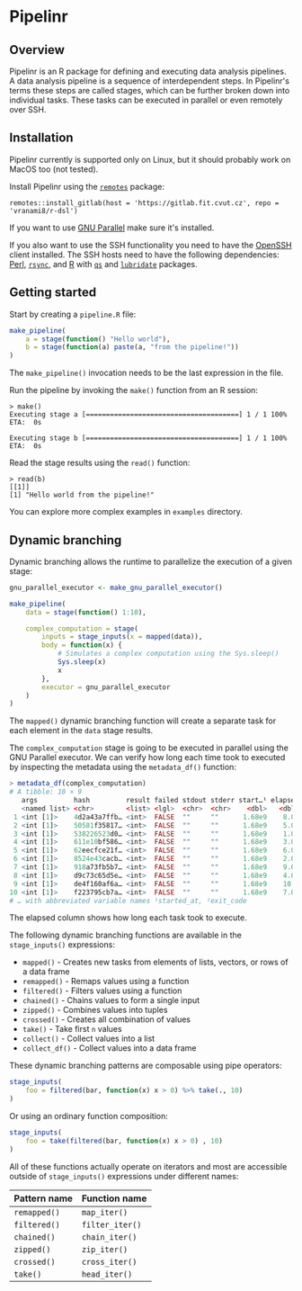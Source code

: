 # Pipelinr

## Overview
Pipelinr is an R package for defining and executing data analysis pipelines. A data analysis pipeline is a sequence of interdependent steps. In Pipelinr's terms these steps are called stages, which can be further broken down into individual tasks. These tasks can be executed in parallel or even remotely over SSH.

## Installation
Pipelinr currently is supported only on Linux, but it should probably work on MacOS too (not tested).

Install Pipelinr using the [`remotes`](https://remotes.r-lib.org/) package:

```
remotes::install_gitlab(host = 'https://gitlab.fit.cvut.cz', repo = 'vranami8/r-dsl')
```

If you want to use [GNU Parallel](https://www.gnu.org/software/parallel/) make sure it's installed.

If you also want to use the SSH functionality you need to have the [OpenSSH](https://www.openssh.com/) client installed. The SSH hosts need to have the following dependencies:  [Perl](https://www.perl.org/), [`rsync`](https://rsync.samba.org/), and [R](https://www.r-project.org/) with [`qs`](https://github.com/traversc/qs) and [`lubridate`](https://lubridate.tidyverse.org/) packages.

## Getting started
Start by creating a `pipeline.R` file:

```R
make_pipeline(
    a = stage(function() "Hello world"),
    b = stage(function(a) paste(a, "from the pipeline!"))
)
```

The `make_pipeline()` invocation needs to be the last expression in the file.

Run the pipeline by invoking the `make()` function from an R session:

```
> make()
Executing stage a [======================================] 1 / 1 100% ETA:  0s

Executing stage b [======================================] 1 / 1 100% ETA:  0s
```

Read the stage results using the `read()` function:

```
> read(b)
[[1]]
[1] "Hello world from the pipeline!"
```

You can explore more complex examples in `examples` directory.

## Dynamic branching
Dynamic branching allows the runtime to parallelize the execution of a given stage:

```R
gnu_parallel_executor <- make_gnu_parallel_executor()

make_pipeline(
    data = stage(function() 1:10),

    complex_computation = stage(
        inputs = stage_inputs(x = mapped(data)),
        body = function(x) {
            # Simulates a complex computation using the Sys.sleep()
            Sys.sleep(x)
            x
        },
        executor = gnu_parallel_executor
    )
)
```

The `mapped()` dynamic branching function will create a separate task for each element in the `data` stage results.

The `complex_computation` stage is going to be executed in parallel using the GNU Parallel executor. We can verify how long each time took to executed by inspecting the metadata using the `metadata_df()` function:

```R
> metadata_df(complex_computation)
# A tibble: 10 × 9
   args         hash         result failed stdout stderr start…¹ elapsed exit_…²
   <named list> <chr>        <list> <lgl>  <chr>  <chr>    <dbl>   <dbl>   <int>
 1 <int [1]>    4d2a43a7ffb… <int>  FALSE  ""     ""      1.68e9    8.01       0
 2 <int [1]>    50581f35817… <int>  FALSE  ""     ""      1.68e9    5.01       0
 3 <int [1]>    538226523d0… <int>  FALSE  ""     ""      1.68e9    1.00       0
 4 <int [1]>    611e10bf586… <int>  FALSE  ""     ""      1.68e9    3.00       0
 5 <int [1]>    62eecfce21f… <int>  FALSE  ""     ""      1.68e9    6.01       0
 6 <int [1]>    8524e43cacb… <int>  FALSE  ""     ""      1.68e9    2.00       0
 7 <int [1]>    918a73fb5b7… <int>  FALSE  ""     ""      1.68e9    9.01       0
 8 <int [1]>    d9c73c65d5e… <int>  FALSE  ""     ""      1.68e9    4.00       0
 9 <int [1]>    de4f160af6a… <int>  FALSE  ""     ""      1.68e9    10.0       0
10 <int [1]>    f223795cb7a… <int>  FALSE  ""     ""      1.68e9    7.01       0
# … with abbreviated variable names ¹​started_at, ²​exit_code
```

The elapsed column shows how long each task took to execute.

The following dynamic branching functions are available in the `stage_inputs()` expressions:

- `mapped()` - Creates new tasks from elements of lists, vectors, or rows of a data frame
- `remapped()` - Remaps values using a function
- `filtered()` - Filters values using a function
- `chained()` - Chains values to form a single input
- `zipped()` - Combines values into tuples
- `crossed()` - Creates all combination of values
- `take()` - Take first `n` values
- `collect()` - Collect values into a list
- `collect_df()` - Collect values into a data frame

These dynamic branching patterns are composable using pipe operators:

```R
stage_inputs(
    foo = filtered(bar, function(x) x > 0) %>% take(., 10)
)
```

Or using an ordinary function composition:

```R
stage_inputs(
    foo = take(filtered(bar, function(x) x > 0) , 10)
)
```

All of these functions actually operate on iterators and most are accessible outside of `stage_inputs()` expressions under different names:

| Pattern name | Function name   |
| ------------ | --------------- |
| `remapped()` | `map_iter()`    |
| `filtered()` | `filter_iter()` |
| `chained()`  | `chain_iter()`  |
| `zipped()`   | `zip_iter()`    |
| `crossed()`  | `cross_iter()`  |
| `take()`     | `head_iter()`   |
